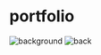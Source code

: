 # portfolio
![background](https://user-images.githubusercontent.com/105030132/218036337-d53eb2e1-d100-4516-bd51-33134f5f65a6.png)
![back](https://user-images.githubusercontent.com/105030132/218037816-47608ba9-9f15-4d2a-9943-27a3de73b014.png)


